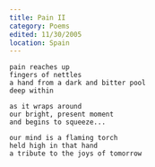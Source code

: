 ```yaml
---
title: Pain II
category: Poems
edited: 11/30/2005
location: Spain
---
```


    pain reaches up
    fingers of nettles
    a hand from a dark and bitter pool
    deep within

    as it wraps around
    our bright, present moment
    and begins to squeeze...

    our mind is a flaming torch
    held high in that hand
    a tribute to the joys of tomorrow


